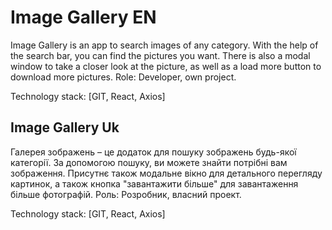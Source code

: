 # Image Gallery EN

Image Gallery is an app to search images of any category. With the help of the
search bar, you can find the pictures you want. There is also a modal window to
take a closer look at the picture, as well as a load more button to download
more pictures. Role: Developer, own project.

Technology stack: [GIT, React, Axios]

## Image Gallery Uk

Галерея зображень – це додаток для пошуку зображень будь-якої категорії. За
допомогою пошуку, ви можете знайти потрібні вам зображення. Присутнє також
модальне вікно для детального перегляду картинок, а також кнопка "завантажити
більше" для завантаження більше фотографій. Роль: Розробник, власний проект.

Technology stack: [GIT, React, Axios]
